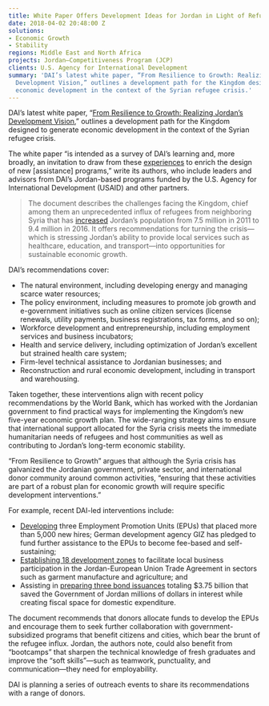 ```yaml
---
title: White Paper Offers Development Ideas for Jordan in Light of Refugee Surge
date: 2018-04-02 20:48:00 Z
solutions:
- Economic Growth
- Stability
regions: Middle East and North Africa
projects: Jordan—Competitiveness Program (JCP)
clients: U.S. Agency for International Development
summary: 'DAI’s latest white paper, “From Resilience to Growth: Realizing Jordan’s
  Development Vision,” outlines a development path for the Kingdom designed to generate
  economic development in the context of the Syrian refugee crisis.'
---
```


DAI’s latest white paper, “[From Resilience to Growth: Realizing Jordan’s Development Vision](/uploads/Jordan%20White%20paper%20%E2%80%94%20From%20Resilience%20to%20Growth.pdf),” outlines a development path for the Kingdom designed to generate economic development in the context of the Syrian refugee crisis.

The white paper “is intended as a survey of DAI’s learning and, more broadly, an invitation to draw from these [experiences](/uploads/jordan%20timeline.pdf) to enrich the design of new [assistance] programs,” write its authors, who include leaders and advisors from DAI’s Jordan-based programs funded by the U.S. Agency for International Development (USAID) and other partners. 

> The document describes the challenges facing the Kingdom, chief among them an unprecedented influx of refugees from neighboring Syria that has [increased](http://databank.worldbank.org/data/reports.aspx?source=2&series=SP.POP.TOTL&country=) Jordan’s population from 7.5 million in 2011 to 9.4 million in 2016. It offers recommendations for turning the crisis—which is stressing Jordan’s ability to provide local services such as healthcare, education, and transport—into opportunities for sustainable economic growth.

DAI’s recommendations cover:

* The natural environment, including developing energy and managing scarce water resources;
* The policy environment, including measures to promote job growth and e-government initiatives such as online citizen services (license renewals, utility payments, business registrations, tax forms, and so on);
* Workforce development and entrepreneurship, including employment services and business incubators; 
* Health and service delivery, including optimization of Jordan’s excellent but strained health care system; 
* Firm-level technical assistance to Jordanian businesses; and 
* Reconstruction and rural economic development, including in transport and warehousing. 

Taken together, these interventions align with recent policy recommendations by the World Bank, which has worked with the Jordanian government to find practical ways for implementing the Kingdom’s new five-year economic growth plan. The wide-ranging strategy aims to ensure that international support allocated for the Syria crisis meets the immediate humanitarian needs of refugees and host communities as well as contributing to Jordan’s long-term economic stability.

“From Resilience to Growth” argues that although the Syria crisis has galvanized the Jordanian government, private sector, and international donor community around common activities, “ensuring that these activities are part of a robust plan for economic growth will require specific development interventions.” 

For example, recent DAI-led interventions include:

* [Developing](https://www.dai.com/our-work/projects/jordan-workforce-development-wfd-project) three Employment Promotion Units (EPUs) that placed more than 5,000 new hires; German development agency GIZ has pledged to fund further assistance to the EPUs to become fee-based and self-sustaining;
* [Establishing 18 development zones](https://www.dai.com/our-work/projects/jordan-competitiveness-program-jcp) to facilitate local business participation in the Jordan-European Union Trade Agreement in sectors such as garment manufacture and agriculture; and
* Assisting in [preparing three bond issuances](http://dai-global-developments.com/articles/fiscal-project-helps-jordan-issue-bond/) totaling $3.75 billion that saved the Government of Jordan millions of dollars in interest while creating fiscal space for domestic expenditure.

The document recommends that donors allocate funds to develop the EPUs and encourage them to seek further collaboration with government-subsidized programs that benefit citizens and cities, which bear the brunt of the refugee influx. Jordan, the authors note, could also benefit from “bootcamps” that sharpen the technical knowledge of fresh graduates and improve the “soft skills”—such as teamwork, punctuality, and communication—they need for employability.

DAI is planning a series of outreach events to share its recommendations with a range of donors.